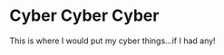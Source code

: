 # Cyber Cyber Cyber
This is where I would put my cyber things...if I had any!                                                                                                                                                                                                                                                                             
<!--  https://twitter.com/tyrucies -->
